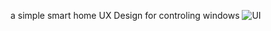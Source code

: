 a simple smart home UX Design for controling windows
![UI](https://github.com/Behnaz-HP/Behnaz-HP.github.io/blob/main/smart_home/UI%20Behnaz.png)